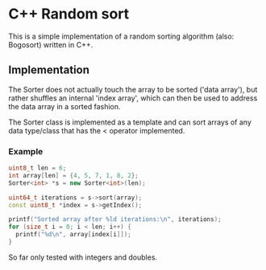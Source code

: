 # C++ Random sort

This is a simple implementation of a random sorting algorithm (also: Bogosort)
written in C++.

## Implementation

The Sorter does not actually touch the array to be sorted ('data array'),
but rather shuffles an internal 'index array', which can then be used to address
the data array in a sorted fashion.

The Sorter class is implemented as a template and can sort arrays of any
data type/class that has the < operator implemented.

### Example

```c++
uint8_t len = 6;
int array[len] = {4, 5, 7, 1, 8, 2};
Sorter<int> *s = new Sorter<int>(len);

uint64_t iterations = s->sort(array);
const uint8_t *index = s->getIndex();

printf("Sorted array after %ld iterations:\n", iterations);
for (size_t i = 0; i < len; i++) {
  printf("%d\n", array[index[i]]);
}
```

So far only tested with integers and doubles.
